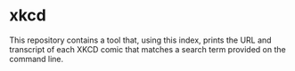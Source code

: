 # xkcd

This repository contains a tool that, using this index, prints the URL and transcript of each XKCD comic that matches a search term provided on the command line.
